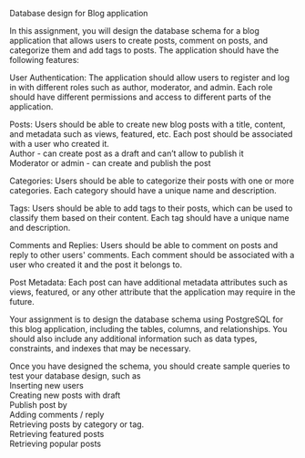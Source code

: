 Database design for Blog application  

In this assignment, you will design the database schema for a blog application that allows users to create posts, comment on posts, and categorize them and add tags to posts.
The application should have the following features:  

User Authentication: The application should allow users to register and log in with different roles such as author, moderator, and admin. Each role should have different permissions and access to different parts of the application.  

Posts: Users should be able to create new blog posts with a title, content, and metadata such as views, featured, etc. Each post should be associated with a user who created it.  
Author - can create post as a draft and can’t allow to publish it  
Moderator or admin - can create and publish the post  

Categories: Users should be able to categorize their posts with one or more categories. Each category should have a unique name and description.  

Tags: Users should be able to add tags to their posts, which can be used to classify them based on their content. Each tag should have a unique name and description.  

Comments and Replies: Users should be able to comment on posts and reply to other users' comments. Each comment should be associated with a user who created it and the post it belongs to.  

Post Metadata: Each post can have additional metadata attributes such as views, featured, or any other attribute that the application may require in the future.  

Your assignment is to design the database schema using PostgreSQL for this blog application, including the tables, columns, and relationships. You should also include any additional information such as data types, constraints, and indexes that may be necessary.  

Once you have designed the schema, you should create sample queries to test your database design, such as  
Inserting new users  
Creating new posts with draft  
Publish post by  
Adding comments / reply  
Retrieving posts by category or tag.  
Retrieving featured posts  
Retrieving popular posts  
